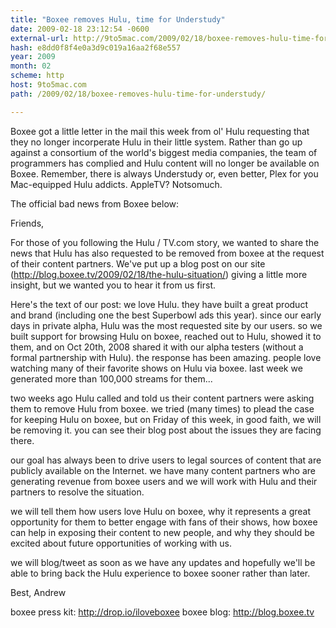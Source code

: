 ```yaml
---
title: "Boxee removes Hulu, time for Understudy"
date: 2009-02-18 23:12:54 -0600
external-url: http://9to5mac.com/2009/02/18/boxee-removes-hulu-time-for-understudy/
hash: e8dd0f8f4e0a3d9c019a16aa2f68e557
year: 2009
month: 02
scheme: http
host: 9to5mac.com
path: /2009/02/18/boxee-removes-hulu-time-for-understudy/

---
```


Boxee got a little letter in the mail this week from ol' Hulu requesting that they no longer incorperate Hulu in their little system. Rather than go up against a consortium of the world's biggest media companies, the team of programmers has complied and Hulu content will no longer be available on Boxee. Remember, there is always Understudy or, even better, Plex for you Mac-equipped Hulu addicts. AppleTV? Notsomuch.

The official bad news from Boxee below:





Friends, 

For those of you following the Hulu / TV.com story, we wanted to share the news that Hulu has also requested to be removed from boxee at the request of their content partners. 
We've put up a blog post on our site (http://blog.boxee.tv/2009/02/18/the-hulu-situation/) giving a little more insight, but we wanted you to hear it from us first. 

Here's the text of our post: 
we love Hulu. they have built a great product and brand (including one the best Superbowl ads this year). since our early days in private alpha, Hulu was the most requested site by our users. so we built support for browsing Hulu on boxee, reached out to Hulu, showed it to them, and on Oct 20th, 2008 shared it with our alpha testers (without a formal partnership with Hulu). the response has been amazing. people love watching many of their favorite shows on Hulu via boxee. last week we generated more than 100,000 streams for them...

two weeks ago Hulu called and told us their content partners were asking them to remove Hulu from boxee. we tried (many times) to plead the case for keeping Hulu on boxee, but on Friday of this week, in good faith, we will be removing it. you can see their blog post about the issues they are facing there.

our goal has always been to drive users to legal sources of content that are publicly available on the Internet. we have many content partners who are generating revenue from boxee users and we will work with Hulu and their partners to resolve the situation. 

we will tell them how users love Hulu on boxee, why it represents a great opportunity for them to better engage with fans of their shows, how boxee can help in exposing their content to new people, and why they should be excited about future opportunities of working with us.

we will blog/tweet as soon as we have any updates and hopefully we'll be able to bring back the Hulu experience to boxee sooner rather than later.

Best,
Andrew

boxee press kit: http://drop.io/iloveboxee
boxee blog: http://blog.boxee.tv
